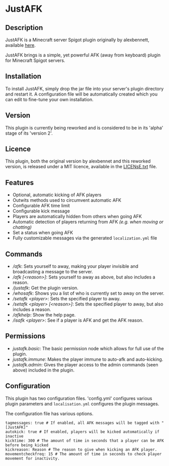 # JustAFK
## Description 
JustAFK is a Minecraft server Spigot plugin originally by alexbennett, available [here](https://github.com/alexbennett/JustAFK "Original JustAFK Repository"). 

JustAFK brings is a simple, yet powerful AFK (away from keyboard) plugin for Minecraft Spigot servers.

## Installation
To install JustAFK, simply drop the jar file into your server's plugin directory and restart it. A configuration file will be automatically created which you can edit to fine-tune your own installation.

## Version
This plugin is currently being reworked and is considered to be in its 'alpha' stage of its 'version 2'. 

## Licence 
This plugin, both the original version by alexbennet and this reworked version, is released under a MIT licence, available in the [LICENsE.txt](LICENSE.txt "LICENSE.txt") file. 

## Features
- Optional, automatic kicking of AFK players
- Outwits methods used to circumvent automatic AFK
- Configurable AFK time limit
- Configurable kick message
- Players are automatically hidden from others when going AFK
- Automatic detection of players returning from AFK *(e.g. when moving or chatting)*
- Set a status when going AFK
- Fully customizable messages via the generated `localization.yml` file

## Commands
- */afk*: Sets yourself to away, making your player invisible and broadcasting a message to the server.
- */afk [&lt;reason&gt;]*: Sets yourself to away as above, but also includes a reason.
- */justafk*: Get the plugin version. 
- */whosafk*: Shows you a list of who is currently set to away on the server.
- */setafk &lt;player&gt;*: Sets the specified player to away.
- */setafk &lt;player&gt; [&lt;reason&gt;]*: Sets the specified player to away, but also includes a reason.
- */afkhelp*: Show the help page. 
- */isafk &lt;player&gt;*: See if a player is AFK and get the AFK reason. 

## Permissions
- *justafk.basic*: The basic permission node which allows for full use of the plugin.
- *justafk.immune*: Makes the player immune to auto-afk and auto-kicking.
- *justafk.admin*: Gives the player access to the admin commands (seen above) included in the plugin.

## Configuration
This plugin has two configuration files. 'config.yml' configures various plugin parameters and `localisation.yml` configures the plugin messages. 

The configuration file has various options. 
```
tagmessages: true # If enabled, all AFK messages will be tagged with "[JustAFK]"
autokick: true # If enabled, players will be kicked automatically if inactive
kicktime: 300 # The amount of time in seconds that a player can be AFK before being kicked
kickreason: Reason # The reason to give when kicking an AFK player.
movementcheckfreq: 15 # The amount of time in seconds to check player movement for inactivity.
````

